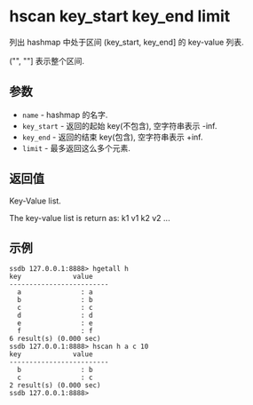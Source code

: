 # hscan key_start key_end limit

列出 hashmap 中处于区间 (key_start, key_end] 的 key-value 列表.

("", ""] 表示整个区间.

## 参数

* `name` - hashmap 的名字.
* `key_start` - 返回的起始 key(不包含), 空字符串表示 -inf.
* `key_end` - 返回的结束 key(包含), 空字符串表示 +inf.
* `limit` - 最多返回这么多个元素. 

## 返回值

Key-Value list.

The key-value list is return as: k1 v1 k2 v2 ...

## 示例

	ssdb 127.0.0.1:8888> hgetall h
	key             value
	-------------------------
	  a               : a
	  b               : b
	  c               : c
	  d               : d
	  e               : e
	  f               : f
	6 result(s) (0.000 sec)
	ssdb 127.0.0.1:8888> hscan h a c 10
	key             value
	-------------------------
	  b               : b
	  c               : c
	2 result(s) (0.000 sec)
	ssdb 127.0.0.1:8888> 
